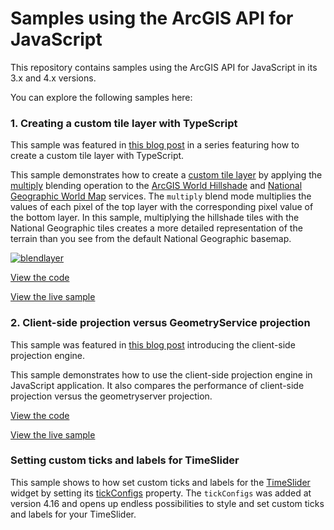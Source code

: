 # Samples using the ArcGIS API for JavaScript

This repository contains samples using the ArcGIS API for JavaScript in its 3.x and 4.x versions.

You can explore the following samples here:

### 1. Creating a custom tile layer with TypeScript

This sample was featured in [this blog post](https://blogs.esri.com/esri/arcgis/2017/10/27/creating-a-custom-tile-layer-with-typescript/) in a series featuring how to create a custom tile layer with TypeScript.

This sample demonstrates how to create a [custom tile layer](https://developers.arcgis.com/javascript/latest/api-reference/esri-layers-BaseTileLayer.html) by applying the [multiply](https://developer.mozilla.org/en-US/docs/Web/API/CanvasRenderingContext2D/globalCompositeOperation)
blending operation to the [ArcGIS World Hillshade](https://services.arcgisonline.com/arcgis/rest/services/Elevation/World_Hillshade/MapServer)
and [National Geographic World Map](https://services.arcgisonline.com/arcgis/rest/services/NatGeo_World_Map/MapServer)
services. The `multiply` blend mode multiplies the values of each pixel of the top layer with the corresponding pixel value of the bottom layer. In this sample, multiplying the hillshade tiles with the National Geographic tiles creates a more detailed representation of the terrain than you see from the default National Geographic basemap.

[![blendlayer](https://blogs.esri.com/esri/arcgis/files/2017/10/blendlayer.png)](https://ubatsukh.github.io/blendlayer/)

[View the code](https://github.com/ubatsukh/arcgis-js-api-demos/tree/master/blendlayer)

[View the live sample](https://ubatsukh.github.io/arcgis-js-api-demos/blendlayer/)



### 2. Client-side projection versus GeometryService projection

This sample was featured in [this blog post](https://blogs.esri.com/esri/arcgis/2017/10/27/creating-a-custom-tile-layer-with-typescript/) introducing the client-side projection engine.

This sample demonstrates how to use the client-side projection engine in JavaScript application. It also compares the performance of client-side projection versus the geometryserver projection. 


[View the code](https://github.com/ubatsukh/arcgis-js-api-demos/tree/master/pe-gs-projection)

[View the live sample](https://ubatsukh.github.io/arcgis-js-api-demos/pe-gs-projection/)


### Setting custom ticks and labels for TimeSlider

This sample shows to how set custom ticks and labels for the [TimeSlider](https://developers.arcgis.com/javascript/latest/api-reference/esri-widgets-TimeSlider.html) widget by setting its [tickConfigs](https://developers.arcgis.com/javascript/latest/api-reference/esri-widgets-TimeSlider.html#tickConfigs) property. The `tickConfigs` was added at version 4.16 and opens up endless possibilities to style and set custom ticks and labels for your TimeSlider. 
